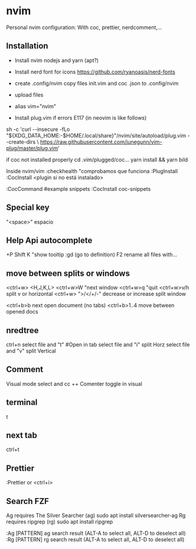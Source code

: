 # nvim
Personal nvim configuration:
With coc, prettier, nerdcomment,...

## Installation
- Install nvim nodejs and yarn (apt?)
- Install nerd font for icons https://github.com/ryanoasis/nerd-fonts
- create .config/nvim
copy files init.vim and coc .json to .config/nvim
- upload files
- alias vim="nvim"

- Install plug.vim if errors E117 (in neovim is like follows)

 sh -c 'curl --insecure -fLo "${XDG_DATA_HOME:-$HOME/.local/share}"/nvim/site/autoload/plug.vim --create-dirs \                                                                https://raw.githubusercontent.com/junegunn/vim-plug/master/plug.vim'
 
 

if coc not installed properly
cd .vim/plugged/coc...
yarn install && yarn bild


Inside nvim/vim
:checkhealth "comprobamos que funciona
:PlugInstall 
:CocInstall <plugin si no está instalado>

:CocCommand #example snippets
:CocInstall coc-snippets

## Special key
"\<space\>" espacio
 
## Help Api autocomplete
<ctrl>+P
Shift K "show tooltip
:gd (go to definition)
F2 rename all files with...

## move between splits or windows
<ctrl+w> <H,J,K,L>
<ctrl+w>W "next window
<ctrl+w>q  "quit
<ctrl+w>v/h split v or horizontal
<ctrl+w> <number optional> ">/</+/-"   decrease or increase split window

<ctrl+b>b next open document (no tabs)
<ctrl+b>1..4 move between opened docs

## nredtree
ctrl+n
select file and "t" #Open in tab 
select file and "i" split Horz
select file and "v" split Vertical

## Comment
Visual mode select and <space>cc
++ Comenter toggle in visual

## terminal
<space>t

## next tab
ctrl+t

## Prettier
:Prettier or <ctrl+i>

## Search FZF
Ag requires The Silver Searcher (ag) sudo apt install silversearcher-ag
Rg requires ripgrep (rg) sudo apt install ripgrep

:Ag [PATTERN]	ag search result (ALT-A to select all, ALT-D to deselect all)
:Rg [PATTERN]	rg search result (ALT-A to select all, ALT-D to deselect all)
